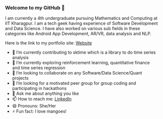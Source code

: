 ### Welcome to my GitHub 👋

<!--
**Aparna-Sakshi/Aparna-Sakshi** is a ✨ _special_ ✨ repository because its `README.md` (this file) appears on your GitHub profile.

Here are some ideas to get you started:
-->
I am currently a 4th undergraduate pursuing Mathematics and Computing at IIT Kharagpur. I am a tech geek having experience of Software Development and Data Science. I have also worked on various sub fields in these categories like Android App Development, AR/VR, data analysis and NLP.  

Here is the link to my portfolio site: [Website](https://aparna-sakshi.github.io/)


- 🔭 I’m currently contributing to sktime which is a library to do time series analysis
- 🌱 I’m currently exploring reinforcement learning, quantitative finance and time series regression
- 👯 I’m looking to collaborate on any Software/Data Science/Quant projects
- 🤔 I’m looking for a motivated peer group for group coding and participating in hackathons
- 💬 Ask me about anything you like
- 📫 How to reach me: [LinkedIn](https://www.linkedin.com/in/aparna-sakshi/)
- 😄 Pronouns: She/Her
- ⚡ Fun fact: I love mangoes!

